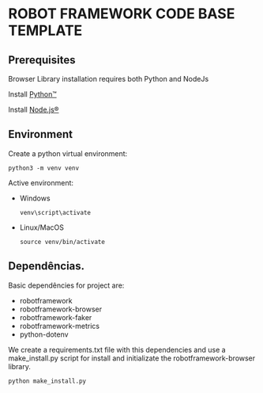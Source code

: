 # ROBOT FRAMEWORK CODE BASE TEMPLATE

## Prerequisites

Browser Library installation requires both Python and NodeJs

Install [Python™](https://www.python.org/downloads/)

Install [Node.js®](https://nodejs.org/en/download/)

## Environment

Create a python virtual environment:

    python3 -m venv venv

Active environment:

- Windows
    
      venv\script\activate

- Linux/MacOS

      source venv/bin/activate

## Dependências.
Basic dependêncies for project are:
- robotframework
- robotframework-browser
- robotframework-faker
- robotframework-metrics
- python-dotenv

We create a requirements.txt file with this dependencies and use a make_install.py script for install and initializate the robotframework-browser library.

    python make_install.py
